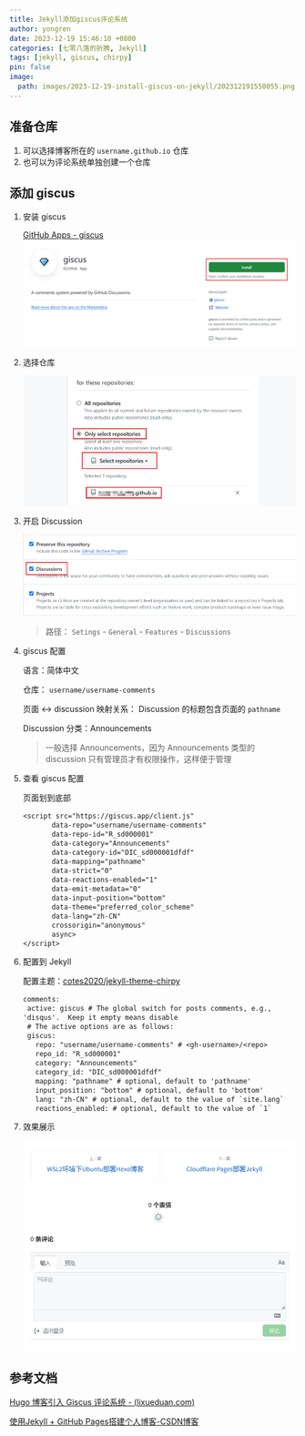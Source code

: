 ```yaml
---
title: Jekyll添加giscus评论系统
author: yongren
date: 2023-12-19 15:46:10 +0800
categories: [七零八落的折腾, Jekyll]
tags: [jekyll, giscus, chirpy]
pin: false
image:
  path: images/2023-12-19-install-giscus-on-jekyll/202312191550055.png
---
```


## 准备仓库

1. 可以选择博客所在的 `username.github.io` 仓库
2. 也可以为评论系统单独创建一个仓库

## 添加 giscus 

1. 安装 giscus 

    [GitHub Apps - giscus](https://github.com/apps/giscus)
    ![image-20231219160516842](images/2023-12-19-install-giscus-on-jekyll/202312191605888.png)

2. 选择仓库

    ![image-20231219173549559](images/2023-12-19-install-giscus-on-jekyll/202312191735600.png)

3. 开启 Discussion

    ![image-20231219161153383](images/2023-12-19-install-giscus-on-jekyll/202312191611411.png)

    > 路径： `Setings` - `General` - `Features` - `Discussions `

4. giscus 配置

    语言：简体中文

    仓库： `username/username-comments` 

    页面 ↔️ discussion 映射关系： Discussion 的标题包含页面的 `pathname` 

    Discussion 分类：Announcements

    > 一般选择 Announcements，因为 Announcements 类型的 discussion 只有管理员才有权限操作，这样便于管理

5. 查看 giscus 配置

    页面划到底部

    ```
    <script src="https://giscus.app/client.js"
           data-repo="username/username-comments"
           data-repo-id="R_sd000001"
           data-category="Announcements"
           data-category-id="DIC_sd000001dfdf"
           data-mapping="pathname"
           data-strict="0"
           data-reactions-enabled="1"
           data-emit-metadata="0"
           data-input-position="bottom"
           data-theme="preferred_color_scheme"
           data-lang="zh-CN"
           crossorigin="anonymous"
           async>
    </script>
    ```

6. 配置到 Jekyll 

    配置主题：[cotes2020/jekyll-theme-chirpy](https://github.com/cotes2020/jekyll-theme-chirpy)

    ```
    comments:
     active: giscus # The global switch for posts comments, e.g., 'disqus'.  Keep it empty means disable
     # The active options are as follows:
     giscus:
       repo: "username/username-comments" # <gh-username>/<repo>
       repo_id: "R_sd000001"
       category: "Announcements"
       category_id: "DIC_sd000001dfdf"
       mapping: "pathname" # optional, default to 'pathname'
       input_position: "bottom" # optional, default to 'bottom'
       lang: "zh-CN" # optional, default to the value of `site.lang`
       reactions_enabled: # optional, default to the value of `1`
    ```

7. 效果展示

    ![image-20231219163018886](images/2023-12-19-install-giscus-on-jekyll/202312191630929.png)

## 参考文档

[Hugo 博客引入 Giscus 评论系统 - (lixueduan.com)](https://www.lixueduan.com/posts/blog/02-add-giscus-comment/)

[使用Jekyll + GitHub Pages搭建个人博客-CSDN博客](https://blog.csdn.net/zzy979481894/article/details/132678717)